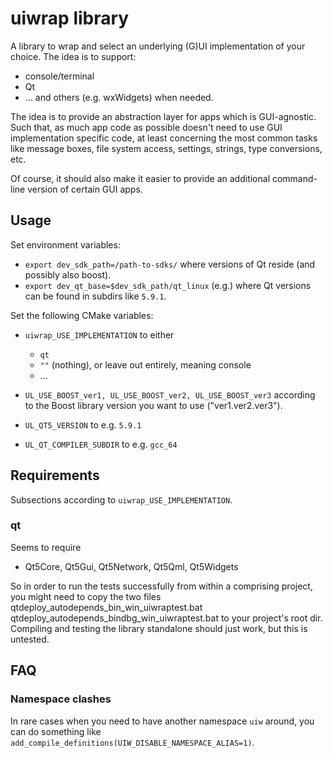 # uiwrap library

A library to wrap and select an underlying (G)UI implementation
of your choice.
The idea is to support:
* console/terminal
* Qt
* ... and others (e.g. wxWidgets) when needed.

The idea is to provide an abstraction layer for apps which
is GUI-agnostic.
Such that, as much app code as possible doesn't need to use
GUI implementation specific code, at least concerning the most
common tasks like message boxes, file system access, settings,
strings, type conversions, etc.

Of course, it should also make it easier to provide an additional
command-line version of certain GUI apps.

## Usage

Set environment variables:
* `export dev_sdk_path=/path-to-sdks/` where versions of Qt reside
(and possibly also boost).
* `export dev_qt_base=$dev_sdk_path/qt_linux` (e.g.) where Qt versions
can be found in subdirs like `5.9.1`. 

Set the following CMake variables:
* `uiwrap_USE_IMPLEMENTATION` to either
  * `qt`
  * `""` (nothing), or leave out entirely, meaning console
  * ...

* `UL_USE_BOOST_ver1, UL_USE_BOOST_ver2, UL_USE_BOOST_ver3`
according to the Boost library version you want to use ("ver1.ver2.ver3").
* `UL_QT5_VERSION` to e.g. `5.9.1`
* `UL_QT_COMPILER_SUBDIR` to e.g. `gcc_64`

## Requirements

Subsections according to `uiwrap_USE_IMPLEMENTATION`.

### qt

Seems to require
* Qt5Core, Qt5Gui, Qt5Network, Qt5Qml, Qt5Widgets

So in order to run the tests successfully from within a comprising
project, you might need to copy the two files
    qtdeploy_autodepends_bin_win_uiwraptest.bat
    qtdeploy_autodepends_bindbg_win_uiwraptest.bat
to your project's root dir.
Compiling and testing the library standalone should just work,
but this is untested.

## FAQ

### Namespace clashes

In rare cases when you need to have another namespace `uiw`
around, you can do something like
`add_compile_definitions(UIW_DISABLE_NAMESPACE_ALIAS=1)`.

